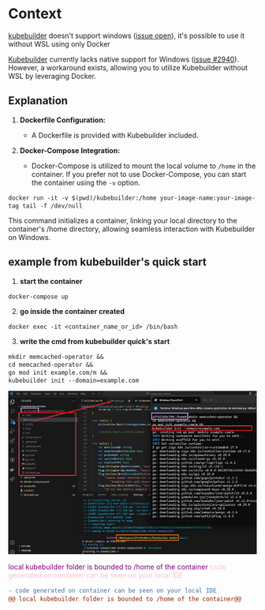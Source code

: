 # Context

[kubebuilder](https://book.kubebuilder.io) doesn't support windows ([issue open](https://github.com/kubernetes-sigs/kubebuilder/issues/2940)), it's possible to use it without WSL using only Docker

[Kubebuilder](https://book.kubebuilder.io) currently lacks native support for Windows ([issue #2940](https://github.com/kubernetes-sigs/kubebuilder/issues/2940)). However, a workaround exists, allowing you to utilize Kubebuilder without WSL by leveraging Docker.

## Explanation

1. **Dockerfile Configuration:**
   - A Dockerfile is provided with Kubebuilder included.

2. **Docker-Compose Integration:**
   - Docker-Compose is utilized to mount the local volume to `/home` in the container. If you prefer not to use Docker-Compose, you can start the container using the `-v` option.

```
docker run -it -v $(pwd)/kubebuilder:/home your-image-name:your-image-tag tail -f /dev/null
```

This command initializes a container, linking your local directory to the container's /home directory, allowing seamless interaction with Kubebuilder on Windows.

## example from kubebuilder's quick start

1. **start the container**
```
docker-compose up
```

2. **go inside the container created**

```
docker exec -it <container_name_or_id> /bin/bash
```

3. **write the cmd from kubebuilder quick's start**
```
mkdir memcached-operator &&
cd memcached-operator &&
go mod init example.com/m &&
kubebuilder init --domain=example.com
```

![example](example.jpg)

<span style="color:purple;">local kubebuilder folder is bounded to /home of the container</span>
<span style="color:pink;">code generated on container can be seen on your local IDE</span>

```diff
- code generated on container can be seen on your local IDE
@@ local kubebuilder folder is bounded to /home of the container@@
```